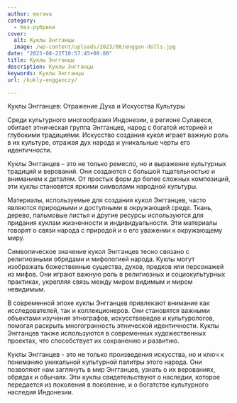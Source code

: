 ```yaml
---
author: morava
category:
  - без-рубрики
cover:
  alt: Куклы Энгганцы
  image: /wp-content/uploads/2023/08/enggan-dolls.jpg
date: "2023-08-23T10:57:45+00:00"
title: Куклы Энгганцы
description: Куклы Энгганцы
keywords: Куклы Энгганцы
url: /kukly-engganczy/

---
```

Куклы Энгганцев: Отражение Духа и Искусства Культуры

Среди культурного многообразия Индонезии, в регионе Сулавеси, обитает этническая группа Энгганцев, народ с богатой историей и глубокими традициями. Искусство создания кукол играет важную роль в их культуре, отражая дух народа и уникальные черты его идентичности.

Куклы Энгганцев – это не только ремесло, но и выражение культурных традиций и верований. Они создаются с большой тщательностью и вниманием к деталям. От простых форм до более сложных композиций, эти куклы становятся яркими символами народной культуры.

Материалы, используемые для создания кукол Энгганцев, часто являются природными и доступными в окружающей среде. Ткань, дерево, пальмовые листья и другие ресурсы используются для придания куклам жизненности и индивидуальности. Эти материалы говорят о связи народа с природой и о его уважении к окружающему миру.

Символическое значение кукол Энгганцев тесно связано с религиозными обрядами и мифологией народа. Куклы могут изображать божественные существа, духов, предков или персонажей из мифов. Они играют важную роль в религиозных и социокультурных практиках, укрепляя связь между миром видимым и миром невидимым.

В современной эпохе куклы Энгганцев привлекают внимание как исследователей, так и коллекционеров. Они становятся важными объектами изучения этнографов, искусствоведов и культурологов, помогая раскрыть многогранность этнической идентичности. Куклы Энгганцев также используются в современных художественных проектах, что способствует их сохранению и развитию.

Куклы Энгганцев \- это не только произведения искусства, но и ключ к пониманию уникальной культурной палитры этого народа. Они позволяют нам заглянуть в мир Энгганцев, узнать о их верованиях, обрядах и обычаях. Эти куклы свидетельствуют о наследии, которое передается из поколения в поколение, и о богатстве культурного наследия Индонезии.
